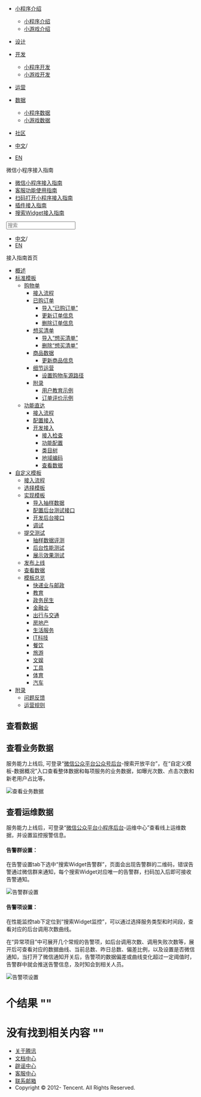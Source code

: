 <div class="book with-summary">

<div class="head">

<div class="head_box">

# [](javascript:; "_('微信公众平台 小程序')")

<div class="header_ctrls">

*   [小程序介绍](javascript:;)
    *   [小程序介绍](https://developers.weixin.qq.com/miniprogram/introduction/index.html?t=18111219)
    *   [小游戏介绍](https://developers.weixin.qq.com/minigame/introduction/index.html?t=18111219)
*   [设计](https://developers.weixin.qq.com/miniprogram/design/index.html?t=18111219)
*   [开发](javascript:;)
    *   [小程序开发](https://developers.weixin.qq.com/miniprogram/dev/index.html?t=18111219)
    *   [小游戏开发](https://developers.weixin.qq.com/minigame/dev/index.html?t=18111219)
*   [运营](https://developers.weixin.qq.com/miniprogram/product/index.html?t=18111219)
*   [数据](javascript:;)
    *   [小程序数据](https://developers.weixin.qq.com/miniprogram/analysis/index.html?t=18111219)
    *   [小游戏数据](https://developers.weixin.qq.com/minigame/analysis/index.html?t=18111219)
*   [社区](https://developers.weixin.qq.com/)

*   [中文](https://developers.weixin.qq.com/miniprogram/introduction/widget/custom/quickstart/dataview/index.html?t=18111219)<span class="split-line">/</span>
*   [EN](https://developers.weixin.qq.com/miniprogram/en/introduction/widget/custom/quickstart/dataview/index.html?t=18111219)

</div>

</div>

</div>

<div class="sub_nav_box">

<div class="sub_nav_inner">

<div class="book-summary-opr" id="js-book-summary-opr"><a class="book-summary-btn"></a></div>

<div class="top_sub_nav">

<div class="top_title_wap"><span class="icon_title icon_doc"></span>

微信小程序接入指南

</div>

*   [微信小程序接入指南](../../../../)
*   [客服功能使用指南](../../../../custom.html)
*   [扫码打开小程序接入指南](../../../../qrcode.html)
*   [插件接入指南](../../../../plugin.html)
*   [搜索Widget接入指南](../../../)

</div>

<div id="book-search-input" role="search">

<form><label for="search-input" class="search-icon" id="js-search-icon"></label><input type="text" id="search-input" name="search-input" placeholder="搜索"> </form>

</div>

*   [中文](https://developers.weixin.qq.com/miniprogram/introduction/widget/custom/quickstart/dataview/index.html?t=18111219)<span class="split-line">/</span>
*   [EN](https://developers.weixin.qq.com/miniprogram/en/introduction/widget/custom/quickstart/dataview/index.html?t=18111219)

</div>

</div>

<div class="book-summary">

<div class="book-summary-home" id="js-summary-home"><a><span class="icon_home_s icon_doc"></span><span class="s_title_2">接入指南首页</span></a></div>

<nav role="navigation">

*   [概述](../../../)
*   [标准模板](../../../)
    *   [购物单](../../../order/)
        *   [接入流程](../../../order/guide/guide.html)
        *   [已购订单](../../../order/quickstart/orderlist/import.html)
            *   [导入“已购订单”](../../../order/quickstart/orderlist/import.html)
            *   [更新订单信息](../../../order/quickstart/orderlist/update.html)
            *   [删除订单信息](../../../order/quickstart/orderlist/delete.html)
        *   [想买清单](../../../order/quickstart/cartlist/import.html)
            *   [导入“想买清单”](../../../order/quickstart/cartlist/import.html)
            *   [删除“想买清单”](../../../order/quickstart/cartlist/delete.html)
        *   [商品数据](../../../order/quickstart/goods/update.html)
            *   [更新商品信息](../../../order/quickstart/goods/update.html)
        *   [细节运营](../../../order/quickstart/manage/shoppingcart_path.html)
            *   [设置购物车源路径](../../../order/quickstart/manage/shoppingcart_path.html)
        *   [附录](../../../order/quickstart/example/userteach.html)
            *   [用户教育示例](../../../order/quickstart/example/userteach.html)
            *   [订单评价示例](../../../order/quickstart/example/ordercomment.html)
    *   [功能直达](../../../func-widget/)
        *   [接入流程](../../../func-widget/guide/overview.html)
        *   [配置接入](../../../func-widget/guide/)
        *   [开发接入](../../../func-widget/quickstart/)
            *   [接入检查](../../../func-widget/quickstart/apply.html)
            *   [功能配置](../../../func-widget/quickstart/submit.html)
            *   [类目树](../../../func-widget/quickstart/category.html)
            *   [地域编码](../../../func-widget/quickstart/citycode.html)
            *   [查看数据](../../../func-widget/quickstart/data.html)
*   [自定义模板](../../)
    *   [接入流程](../../guide/overview.html)
    *   [选择模板](../apply/pick.html)
    *   [实现模板](../implement/)
        *   [导入抽样数据](../implement/import/)
        *   [配置后台测试接口](../implement/testconfig.html)
        *   [开发后台接口](../implement/server/overview.html)
        *   [调试](../implement/debug.html)
    *   [提交测试](../test/)
        *   [抽样数据评测](../test/datatest.html)
        *   [后台性能测试](../test/stresstest.html)
        *   [展示效果测试](../test/uitest.html)
    *   [发布上线](../release.html)
    *   [查看数据](.)
    *   [模板总览](../../../template/custom.html)
        *   [快递业与邮政](../../../template/class/1.html)
        *   [教育](../../../template/class/8.html)
        *   [政务民生](../../../template/class/52.html)
        *   [金融业](../../../template/class/99.html)
        *   [出行与交通](../../../template/class/110.html)
        *   [房地产](../../../template/class/135.html)
        *   [生活服务](../../../template/class/150.html)
        *   [IT科技](../../../template/class/210.html)
        *   [餐饮](../../../template/class/220.html)
        *   [旅游](../../../template/class/231.html)
        *   [文娱](../../../template/class/275.html)
        *   [工具](../../../template/class/287.html)
        *   [体育](../../../template/class/674.html)
        *   [汽车](../../../template/class/882.html)
*   [附录](../../../appendix/feedback.html)
    *   [问题反馈](../../../appendix/feedback.html)
    *   [运营规则](../../../appendix/rule.html)

</nav>

</div>

<div class="book-body">

<div class="body-inner">

<div class="page-wrapper" tabindex="-1" role="main">

<div class="page-inner">

<div id="book-search-results">

<div class="search-noresults">

<section class="normal markdown-section">

# 查看数据

## 查看业务数据

服务能力上线后, 可登录“[微信公众平台公众号后台](https://mp.weixin.qq.com/)-搜索开放平台”，在“自定义模板-数据概况”入口查看整体数据和每项服务的业务数据，如曝光次数、点击次数和新老用户占比等。

![查看业务数据](./image/service_data.png "查看业务数据")

## 查看运维数据

服务能力上线后，可登录“[微信公众平台小程序后台](https://mp.weixin.qq.com/)-运维中心”查看线上运维数据，并设置监控报警信息。

#### 告警群设置：

在告警设置tab下选中“搜索Widget告警群”，页面会出现告警群的二维码，错误告警通过微信群来通知，每个搜索Widget对应唯一的告警群，扫码加入后即可接收告警通知。

![告警群设置](./image/monitor_qrcode.png "告警群设置")

#### 告警项设置：

在性能监控tab下定位到“搜索Widget监控”，可以通过选择服务类型和时间段，查看对应的后台调用次数曲线。

在“异常项目”中可展开几个常规的告警项，如后台调用次数、调用失败次数等，展开后可查看对应的数据曲线、当前总数、昨日总数、偏差比例，以及设置是否微信通知，当打开了微信通知开关后，告警项的数据偏差或曲线变化超过一定阈值时，告警群中就会推送告警信息，及时知会到相关人员。

![告警项设置](./image/monitor_setting.png "告警项设置")

</section>

</div>

<div class="search-results">

<div class="has-results">

# <span class="search-results-count"></span>个结果 "<span class="search-query"></span>"

</div>

<div class="no-results">

# 没有找到相关内容 "<span class="search-query"></span>"

</div>

</div>

</div>

</div>

</div>

<div class="foot" id="footer">

*   [关于腾讯](https://www.tencent.com/)
*   [文档中心](https://developers.weixin.qq.com/miniprogram/introduction/index.html)
*   [辟谣中心](https://mp.weixin.qq.com/cgi-bin/opshowpage?action=dispelinfo)
*   [客服中心](https://kf.qq.com/product/wx_xcx.html)
*   [联系邮箱](mailto:weixinmp@qq.com)
*   Copyright © 2012-<span id="s_copyright_year"></span> Tencent. All Rights Reserved.

</div>

</div>

[](../release.html)[](../../../template/custom.html)</div>

</div>